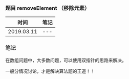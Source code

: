 ### 题目 removeElement （移除元素）



| 时间 | 笔记 |
|---|---|
|2019.03.11|---|

### 笔记

在数组问题中，大多数问题，可以使用双指针的思路来解决。

一般分情况讨论，才是解决算法题的王道！！
